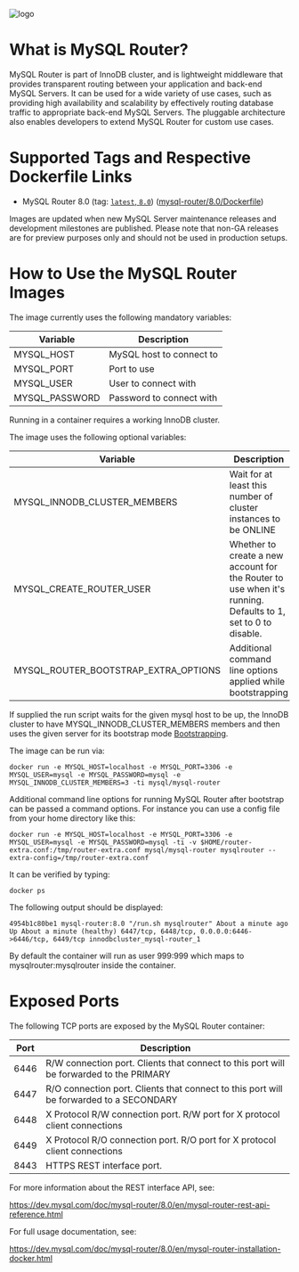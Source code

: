 ![logo](https://www.mysql.com/common/logos/logo-mysql-170x115.png)

# What is MySQL Router?

MySQL Router is part of InnoDB cluster, and is lightweight middleware that
provides transparent routing between your application and back-end MySQL
Servers. It can be used for a wide variety of use cases, such as providing high
availability and scalability by effectively routing database traffic to
appropriate back-end MySQL Servers. The pluggable architecture also enables
developers to extend MySQL Router for custom use cases.

# Supported Tags and Respective Dockerfile Links

* MySQL Router 8.0 (tag: [`latest`, `8.0`](https://github.com/mysql/mysql-docker/blob/mysql-router/8.0/Dockerfile)) ([mysql-router/8.0/Dockerfile](https://github.com/mysql/mysql-docker/blob/mysql-router/8.0/Dockerfile))

Images are updated when new MySQL Server maintenance releases and development milestones are published. Please note that non-GA releases are for preview purposes only and should not be used in production setups.

# How to Use the MySQL Router Images

The image currently uses the following mandatory variables:

| Variable                 | Description                                 |
| ------------------------ | ------------------------------------------- |
| MYSQL_HOST               | MySQL host to connect to                    |
| MYSQL_PORT               | Port to use                                 |
| MYSQL_USER               | User to connect with                        |
| MYSQL_PASSWORD           | Password to connect with                    |

Running in a container requires a working InnoDB cluster.

The image uses the following optional variables:

| Variable                             | Description                                 |
| ------------------------------------ | ------------------------------------------- |
| MYSQL_INNODB_CLUSTER_MEMBERS         | Wait for at least this number of cluster instances to be ONLINE |
| MYSQL_CREATE_ROUTER_USER             | Whether to create a new account for the Router to use when it's running. Defaults to 1, set to 0 to disable. |
| MYSQL_ROUTER_BOOTSTRAP_EXTRA_OPTIONS | Additional command line options applied while bootstrapping

If supplied the run script waits for the given mysql host to be up, the InnoDB cluster to have
MYSQL_INNODB_CLUSTER_MEMBERS members and then uses the given server for its
bootstrap mode
[Bootstrapping](https://dev.mysql.com/doc/mysql-router/8.0/en/mysql-router-deploying-bootstrapping.html).

The image can be run via:

```
docker run -e MYSQL_HOST=localhost -e MYSQL_PORT=3306 -e MYSQL_USER=mysql -e MYSQL_PASSWORD=mysql -e MYSQL_INNODB_CLUSTER_MEMBERS=3 -ti mysql/mysql-router
```

Additional command line options for running MySQL Router after bootstrap can be passed a command options. For instance you can use a config file from your home directory like this:

```
docker run -e MYSQL_HOST=localhost -e MYSQL_PORT=3306 -e MYSQL_USER=mysql -e MYSQL_PASSWORD=mysql -ti -v $HOME/router-extra.conf:/tmp/router-extra.conf mysql/mysql-router mysqlrouter --extra-config=/tmp/router-extra.conf
```

It can be verified by typing:

```
docker ps
```

The following output should be displayed:

```
4954b1c80be1 mysql-router:8.0 "/run.sh mysqlrouter" About a minute ago Up About a minute (healthy) 6447/tcp, 6448/tcp, 0.0.0.0:6446->6446/tcp, 6449/tcp innodbcluster_mysql-router_1
```

By default the container will run as user 999:999 which maps to mysqlrouter:mysqlrouter inside the container.

# Exposed Ports

The following TCP ports are exposed by the MySQL Router container:

| Port  | Description
| ----- | --------------------------------------------------------------------------------------- |
| 6446  | R/W connection port. Clients that connect to this port will be forwarded to the PRIMARY |
| 6447  | R/O connection port. Clients that connect to this port will be forwarded to a SECONDARY |
| 6448  | X Protocol R/W connection port. R/W port for X protocol client connections              |
| 6449  | X Protocol R/O connection port. R/O port for X protocol client connections              |
| 8443  | HTTPS REST interface port.                                                              |

For more information about the REST interface API, see:

https://dev.mysql.com/doc/mysql-router/8.0/en/mysql-router-rest-api-reference.html

For full usage documentation, see:

https://dev.mysql.com/doc/mysql-router/8.0/en/mysql-router-installation-docker.html
